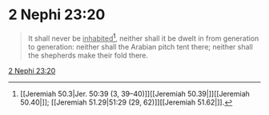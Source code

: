 # 2 Nephi 23:20

> It shall never be <u>inhabited</u>[^a], neither shall it be dwelt in from generation to generation: neither shall the Arabian pitch tent there; neither shall the shepherds make their fold there.

[2 Nephi 23:20](https://www.churchofjesuschrist.org/study/scriptures/bofm/2-ne/23?lang=eng&id=p20#p20)


[^a]: [[Jeremiah 50.3|Jer. 50:39 (3, 39–40)]][[Jeremiah 50.39|]][[Jeremiah 50.40|]]; [[Jeremiah 51.29|51:29 (29, 62)]][[Jeremiah 51.62|]].  
